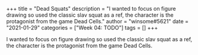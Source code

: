 +++
title = "Dead Squats"
description = "I wanted to focus on figure drawing so used the classic slav squat as a ref, the character is the protagonist from the game Dead Cells."
author = "winsome#5621"
date = "2021-01-29"
categories = ["Week 04: TODO"]
tags = []
+++

I wanted to focus on figure drawing so used the classic slav squat as a ref, the character is the protagonist from the game Dead Cells.
